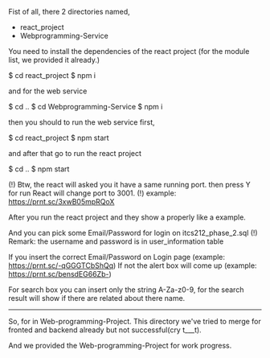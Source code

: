 Fist of all, there 2 directories named,
- react_project
- Webprogramming-Service

You need to install the dependencies of the react project
(for the module list, we provided it already.)

$ cd react_project
$ npm i

and for the web service

$ cd ..
$ cd Webprogramming-Service
$ npm i

then you should to run the web service first,

$ cd react_project
$ npm start

and after that go to run the react project

$ cd ..
$ npm start

(!) Btw, the react will asked you it have a same running port. then press Y for run
	React will change port to 3001.
(!) example: https://prnt.sc/3xwB05mpRQoX

After you run the react project and they show a properly like a example.

And you can pick some Email/Password for login on itcs212_phase_2.sql
(!) Remark: the username and password is in user_information table

If you insert the correct Email/Password on Login page (example: https://prnt.sc/-qGGGTCbShQq)
If not the alert box will come up (example: https://prnt.sc/bensdEG66Zb-)

For search box you can insert only the string A-Za-z0-9,
for the search result will show if there are related about there name.

-------------------------------------------------------------------------

So, for in Web-programming-Project. 
This directory we've tried to merge for fronted and backend already but not successful(cry t___t).

And we provided the Web-programming-Project for work progress.